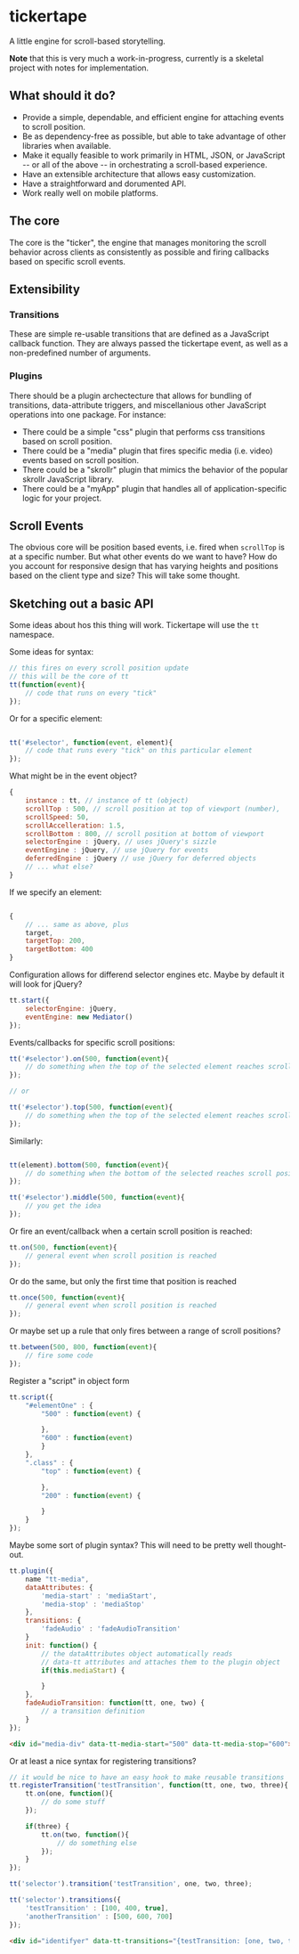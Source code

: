 tickertape
===========

A little engine for scroll-based storytelling.

**Note** that this is very much a work-in-progress, currently is a skeletal project with notes for implementation. 

What should it do?
-------------------
  * Provide a simple, dependable, and efficient engine for attaching events to scroll position.
  * Be as dependency-free as possible, but able to take advantage of other libraries when available.
  * Make it equally feasible to work primarily in HTML, JSON, or JavaScript -- or all of the above -- in orchestrating a scroll-based experience.
  * Have an extensible architecture that allows easy customization.
  * Have a straightforward and dorumented API.
  * Work really well on mobile platforms.

The core
---------

The core is the "ticker", the engine that manages monitoring the scroll behavior across clients as consistently as possible and firing callbacks based on specific scroll events.


Extensibility
-------------

### Transitions

These are simple re-usable transitions that are defined as a JavaScript callback function. They are always passed the tickertape event, as well as a non-predefined number of arguments. 

### Plugins

There should be a plugin archectecture that allows for bundling of transitions, data-attribute triggers, and miscellanious other JavaScript operations into one package. For instance:

* There could be a simple "css" plugin that performs css transitions based on scroll position.
* There could be a "media" plugin that fires specific media (i.e. video) events based on scroll position.
* There could be a "skrollr" plugin that mimics the behavior of the popular skrollr JavaScript library. 
* There could be a "myApp" plugin that handles all of application-specific logic for your project.

Scroll Events
--------------

The obvious core will be position based events, i.e. fired when `scrollTop` is at a specific number. But what other events do we want to have? How do you account for responsive design that has varying heights and positions based on the client type and size? This will take some thought.

Sketching out a basic API
------------------------

Some ideas about hos this thing will work. Tickertape will use the `tt` namespace.

Some ideas for syntax:


```js
// this fires on every scroll position update
// this will be the core of tt
tt(function(event){
	// code that runs on every "tick"
});

```

Or for a specific element:

```js

tt('#selector', function(event, element){
	// code that runs every "tick" on this particular element
});

```

What might be in the event object?

```js
{
	instance : tt, // instance of tt (object)
	scrollTop : 500, // scroll position at top of viewport (number),
	scrollSpeed: 50,
	scrollAccelleration: 1.5,
	scrollBottom : 800, // scroll position at bottom of viewport
	selectorEngine : jQuery, // uses jQuery's sizzle
	eventEngine : jQuery, // use jQuery for events
	deferredEngine : jQuery // use jQuery for deferred objects
	// ... what else?
}
```

If we specify an element:

```js

{
	// ... same as above, plus
	target,
	targetTop: 200,
	targetBottom: 400
}
```

Configuration allows for differend selector engines etc. Maybe by default it will look for jQuery?

```js
tt.start({
	selectorEngine: jQuery,
	eventEngine: new Mediator()
});

```

Events/callbacks for specific scroll positions:

```js
tt('#selector').on(500, function(event){
	// do something when the top of the selected element reaches scroll position 500
});

// or 

tt('#selector').top(500, function(event){
	// do something when the top of the selected element reaches scroll position 500
});

```

Similarly:

```js

tt(element).bottom(500, function(event){
	// do something when the bottom of the selected reaches scroll position 500
});

tt('#selector').middle(500, function(event){
	// you get the idea
});

```

Or fire an event/callback when a certain scroll position is reached:

```js
tt.on(500, function(event){
	// general event when scroll position is reached
});

```

Or do the same, but only the first time that position is reached

```js
tt.once(500, function(event){
	// general event when scroll position is reached
});
```


Or maybe set up a rule that only fires between a range of scroll positions?

```js
tt.between(500, 800, function(event){
	// fire some code
});

```


Register a "script" in object form

```js
tt.script({
	"#elementOne" : {
		"500" : function(event) {

		},
		"600" : function(event)
		}
	},
	".class" : {
		"top" : function(event) {

		},
		"200" : function(event) {

		}
	}
});

```

Maybe some sort of plugin syntax? This will need to be pretty well thought-out. 

```js
tt.plugin({
	name "tt-media",
	dataAttributes: {
		'media-start' : 'mediaStart',
		'media-stop' : 'mediaStop'
	},
	transitions: {
		'fadeAudio' : 'fadeAudioTransition'
	}
	init: function() {
		// the dataAttributes object automatically reads 
		// data-tt attributes and attaches them to the plugin object
		if(this.mediaStart) {

		}
	},
	fadeAudioTransition: function(tt, one, two) {
		// a transition definition
	}
});

```

```html
<div id="media-div" data-tt-media-start="500" data-tt-media-stop="600"></div>

```

Or at least a nice syntax for registering transitions?

```js
// it would be nice to have an easy hook to make reusable transitions
tt.registerTransition('testTransition', function(tt, one, two, three){
	tt.on(one, function(){
		// do some stuff
	});

	if(three) {
		tt.on(two, function(){
			// do something else
		});
	}
});

tt('selector').transition('testTransition', one, two, three);

tt('selector').transitions({
	'testTransition' : [100, 400, true],
	'anotherTransition' : [500, 600, 700]
});

```

```html
<div id="identifyer" data-tt-transitions="{testTransition: [one, two, three]}"></div>

```